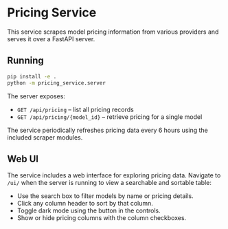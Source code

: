 # Pricing Service

This service scrapes model pricing information from various providers and serves it over a FastAPI server.

## Running

```bash
pip install -e .
python -m pricing_service.server
```

The server exposes:
- `GET /api/pricing` – list all pricing records
- `GET /api/pricing/{model_id}` – retrieve pricing for a single model

The service periodically refreshes pricing data every 6 hours using the included scraper modules.

## Web UI

The service includes a web interface for exploring pricing data. Navigate to `/ui/` when the server is running to view a searchable and sortable table:

- Use the search box to filter models by name or pricing details.
- Click any column header to sort by that column.
- Toggle dark mode using the button in the controls.
- Show or hide pricing columns with the column checkboxes.
